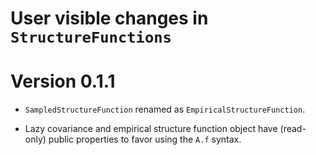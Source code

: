 # User visible changes in `StructureFunctions`

# Version 0.1.1

- `SampledStructureFunction` renamed as `EmpiricalStructureFunction`.

- Lazy covariance and empirical structure function object have (read-only)
  public properties to favor using the `A.f` syntax.
